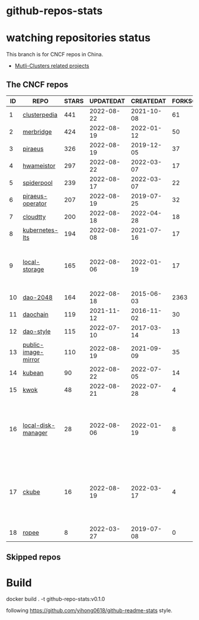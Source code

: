 # github-repos-stats

# watching repositories status

This branch is for CNCF repos in China.
- [Mutli-Clusters related projects](https://github.com/pacoxu/github-repos-stats/tree/multi-clusters)


<!--START_SECTION:github_repos-->
## The CNCF repos
| ID |                                   REPO                                   | STARS | UPDATEDAT  | CREATEDAT  | FORKSCOUNT |                                                                                                                             DESCRIPTIONS                                                                                                                             |
|----|--------------------------------------------------------------------------|-------|------------|------------|------------|----------------------------------------------------------------------------------------------------------------------------------------------------------------------------------------------------------------------------------------------------------------------|
|  1 | [clusterpedia](https://github.com/clusterpedia-io/clusterpedia)          |   441 | 2022-08-22 | 2021-10-08 |         61 | The Encyclopedia of Kubernetes clusters                                                                                                                                                                                                                              |
|  2 | [merbridge](https://github.com/merbridge/merbridge)                      |   424 | 2022-08-19 | 2022-01-12 |         50 | Use eBPF to speed up your Service Mesh like crossing an Einstein-Rosen Bridge.                                                                                                                                                                                       |
|  3 | [piraeus](https://github.com/piraeusdatastore/piraeus)                   |   326 | 2022-08-19 | 2019-12-05 |         37 | High Available Datastore for Kubernetes                                                                                                                                                                                                                              |
|  4 | [hwameistor](https://github.com/hwameistor/hwameistor)                   |   297 | 2022-08-22 | 2022-03-07 |         17 | Hwameistor is an HA local storage system for cloud-native stateful workloads.                                                                                                                                                                                        |
|  5 | [spiderpool](https://github.com/spidernet-io/spiderpool)                 |   239 | 2022-08-17 | 2022-03-07 |         22 | kubernetes ipam                                                                                                                                                                                                                                                      |
|  6 | [piraeus-operator](https://github.com/piraeusdatastore/piraeus-operator) |   207 | 2022-08-19 | 2019-07-25 |         32 | The Piraeus Operator manages LINSTOR clusters in Kubernetes.                                                                                                                                                                                                         |
|  7 | [cloudtty](https://github.com/cloudtty/cloudtty)                         |   200 | 2022-08-18 | 2022-04-28 |         18 | A Friendly Kubernetes CloudShell (Web Terminal) !                                                                                                                                                                                                                    |
|  8 | [kubernetes-lts](https://github.com/klts-io/kubernetes-lts)              |   194 | 2022-08-08 | 2021-07-16 |         17 | Kubernetes LTS(long term support)                                                                                                                                                                                                                                    |
|  9 | [local-storage](https://github.com/hwameistor/local-storage)             |   165 | 2022-08-06 | 2022-01-19 |         17 | [DEPRECATED] The code has been move to https://github.com/hwameistor/hwameistor.  Local Storage is one of HwameiStor components. It will provision the local LVM volume.                                                                                             |
| 10 | [dao-2048](https://github.com/DaoCloud/dao-2048)                         |   164 | 2022-08-18 | 2015-06-03 |       2363 | 2048 is a number puzzle game.                                                                                                                                                                                                                                        |
| 11 | [daochain](https://github.com/DaoCloud/daochain)                         |   119 | 2021-11-12 | 2016-11-02 |         30 | Docker image verification system based on Ethereum                                                                                                                                                                                                                   |
| 12 | [dao-style](https://github.com/DaoCloud/dao-style)                       |   115 | 2022-07-10 | 2017-03-14 |         13 | 🎉 A high quality component library built on Vue.js 2.0                                                                                                                                                                                                              |
| 13 | [public-image-mirror](https://github.com/DaoCloud/public-image-mirror)   |   110 | 2022-08-19 | 2021-09-09 |         35 | 很多镜像都在国外。比如 gcr 。国内下载很慢，需要加速。                                                                                                                                                                                                                |
| 14 | [kubean](https://github.com/kubean-io/kubean)                            |    90 | 2022-08-22 | 2022-07-05 |         14 | Kubernetes lifecycle management operator based on kubespray.                                                                                                                                                                                                         |
| 15 | [kwok](https://github.com/kubernetes-sigs/kwok)                          |    48 | 2022-08-21 | 2022-07-28 |          4 | Simulate thousands of fake kubelets, on a laptop with minimum resource footprint.                                                                                                                                                                                    |
| 16 | [local-disk-manager](https://github.com/hwameistor/local-disk-manager)   |    28 | 2022-08-06 | 2022-01-19 |          8 | [DEPRECATED] The code has been move to https://github.com/hwameistor/hwameistor . Local Disk Manager is one of HwameiStor components. It will manage all the local disks of the HwameiStor nodes, including provision local Disk volume, and disk health management. |
| 17 | [ckube](https://github.com/DaoCloud/ckube)                               |    16 | 2022-08-19 | 2022-03-17 |          4 | Kubernetes APIServer 高性能代理组件，代理 APIServer 的 List 请求，其它类型的请求会直接反向代理到原生 APIServer。 CKube 还额外支持了分页、搜索和索引等功能。 并且，CKube 100% 兼容原生 kubectl 和 kube client sdk，只需要简单的配置即可实现全局替换。                 |
| 18 | [ropee](https://github.com/DaoCloud/ropee)                               |     8 | 2022-03-27 | 2019-07-08 |          0 | A scalable prometheus remote storage adapter for splunk.                                                                                                                                                                                                             |



## Skipped repos
<!--END_SECTION:github_repos-->

# Build

docker build . -t github-repo-stats:v0.1.0

following https://github.com/yihong0618/github-readme-stats style.

